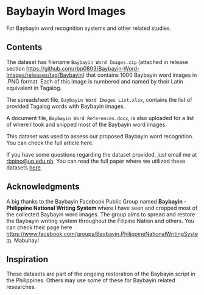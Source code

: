 # Baybayin Word Images
For Baybayin word recognition systems and other related studies.

## Contents

The dataset has filename `Baybayin Word Images.zip` (attached in release section https://github.com/rbp0803/Baybayin-Word-Images/releases/tag/Baybayin) that contains 1000 Baybayin word images in .PNG format. Each of this image is numbered and named by their Latin equivalent in Tagalog.

The spreadsheet file, `Baybayin Word Images List.xlsx`, contains the list of provided Tagalog words with Baybayin images.

A document file, `Baybayin Word References.docx`, is also uploaded for a list of where I took and snipped most of the Baybayin word images.

This dataset was used to assess our proposed Baybayin word recognition. You can check the full article here.

If you have some questions regarding the dataset provided, just email me at rbpino@up.edu.ph. You can read the full paper where we utilized these datasets <a href="https://peerj.com/articles/cs-596/">here</a>.

## Acknowledgments
A big thanks to the Baybayin Facebook Public Group named <b> Baybayin - Philippine National Writing System </b> where I have seen and cropped most of the collected Baybayin word images. The group aims to spread and restore the Baybayin writing system throughout the Filipino Nation and others. You can check their page here https://www.facebook.com/groups/Baybayin.PhilippineNationalWritingSystem. Mabuhay!

## Inspiration
These datasets are part of the ongoing restoration of the Baybayin script in the Philippines. Others may use some of these for Baybayin related researches.
